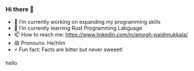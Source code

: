 ### Hi there 👋

<!--
**Amogh-Paidimukkala/Amogh-Paidimukkala** is a ✨ _special_ ✨ repository because its `README.md` (this file) appears on your GitHub profile.

Here are some ideas to get you started:

- 🔭 I’m currently working on ...
- 🌱 I’m currently learning ...
- 👯 I’m looking to collaborate on ...
- 🤔 I’m looking for help with ...
- 💬 Ask me about ...
- 📫 How to reach me: ...
- 😄 Pronouns: ...
- ⚡ Fun fact: ...
-->

- 🔭 I’m currently working on expanding my programming skills
- 🌱 I’m currently learning Rust Programming Labguage
- 📫 How to reach me: https://www.linkedin.com/in/amogh-paidimukkala/
- 😄 Pronouns: He/Him
- ⚡ Fun fact: Facts are bitter but never sweeet!
 
 
 <html>
  hello
  </html>
